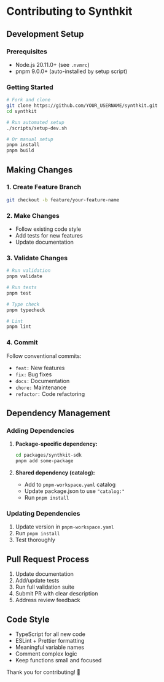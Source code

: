 # Contributing to Synthkit

## Development Setup

### Prerequisites

- Node.js 20.11.0+ (see `.nvmrc`)
- pnpm 9.0.0+ (auto-installed by setup script)

### Getting Started

```bash
# Fork and clone
git clone https://github.com/YOUR_USERNAME/synthkit.git
cd synthkit

# Run automated setup
./scripts/setup-dev.sh

# Or manual setup
pnpm install
pnpm build
```

## Making Changes

### 1. Create Feature Branch

```bash
git checkout -b feature/your-feature-name
```

### 2. Make Changes

- Follow existing code style
- Add tests for new features
- Update documentation

### 3. Validate Changes

```bash
# Run validation
pnpm validate

# Run tests
pnpm test

# Type check
pnpm typecheck

# Lint
pnpm lint
```

### 4. Commit

Follow conventional commits:
- `feat:` New features
- `fix:` Bug fixes
- `docs:` Documentation
- `chore:` Maintenance
- `refactor:` Code refactoring

## Dependency Management

### Adding Dependencies

1. **Package-specific dependency:**
   ```bash
   cd packages/synthkit-sdk
   pnpm add some-package
   ```

2. **Shared dependency (catalog):**
   - Add to `pnpm-workspace.yaml` catalog
   - Update package.json to use `"catalog:"`
   - Run `pnpm install`

### Updating Dependencies

1. Update version in `pnpm-workspace.yaml`
2. Run `pnpm install`
3. Test thoroughly

## Pull Request Process

1. Update documentation
2. Add/update tests
3. Run full validation suite
4. Submit PR with clear description
5. Address review feedback

## Code Style

- TypeScript for all new code
- ESLint + Prettier formatting
- Meaningful variable names
- Comment complex logic
- Keep functions small and focused

Thank you for contributing! 🎉
